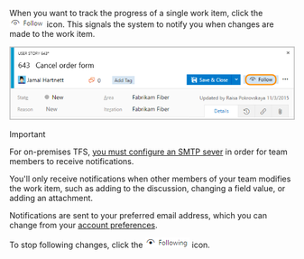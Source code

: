 When you want to track the progress of a single work item, click the ![Follow icon](../_img/icons/follow-icon.png) icon. This signals the system to notify you when changes are made to the work item.  

<img src="../backlogs/_img/follow-work-item.png" alt="VSTS Work item form, Follow icon control" style="border: 1px solid #C3C3C3;" />  

>[!IMPORTANT]
>For on-premises TFS, [you must configure an SMTP sever](../../tfs-server/admin/setup-customize-alerts.md) in order for team members to receive notifications.  

You'll only receive notifications when other members of your team modifies the work item, such as adding to the discussion, changing a field value, or adding an attachment. 

Notifications are sent to your preferred email address, which you can change from your [account preferences](../../accounts/account-preferences.md).  

To stop following changes, click the ![Following icon](../_img/icons/following-icon.png)  icon.
 